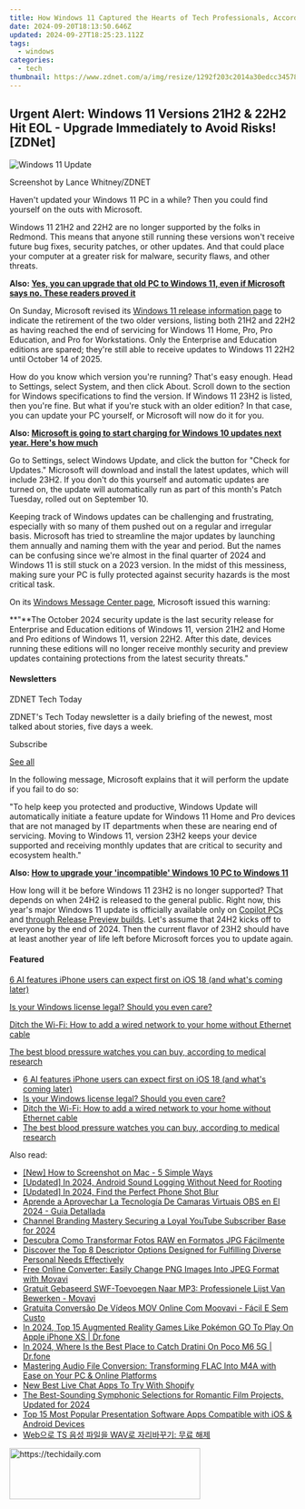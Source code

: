 ```yaml
---
title: How Windows 11 Captured the Hearts of Tech Professionals, According to a New Microsoft-ZDNet Report
date: 2024-09-20T18:13:50.646Z
updated: 2024-09-27T18:25:23.112Z
tags:
  - windows
categories:
  - tech
thumbnail: https://www.zdnet.com/a/img/resize/1292f203c2014a30edcc34578a4340962c9e2ebd/2022/03/29/f2bb6521-1fdb-4b76-88e8-d0add5cf26c0/screen-shot-2022-03-29-at-4-09-02-pm.png?width=278&height=156&fit=crop&format=pjpg&auto=webp
---
```


## Urgent Alert: Windows 11 Versions 21H2 & 22H2 Hit EOL - Upgrade Immediately to Avoid Risks![ZDNet]

![Windows 11 Update](https://www.zdnet.com/a/img/resize/a3d7f6204a4a80c657ff5a478fcd7dde3d2564e1/2024/09/11/b679a3e9-5816-4292-8618-8cad24cce468/figure-top-update-your-windows-11-pc-to-version-23h2-or-else.jpg?auto=webp&width=1280)

Screenshot by Lance Whitney/ZDNET

Haven't updated your Windows 11 PC in a while? Then you could find yourself on the outs with Microsoft. 

Windows 11 21H2 and 22H2 are no longer supported by the folks in Redmond. This means that anyone still running these versions won't receive future bug fixes, security patches, or other updates. And that could place your computer at a greater risk for malware, security flaws, and other threats.

**Also: [Yes, you can upgrade that old PC to Windows 11, even if Microsoft says no. These readers proved it](https://www.zdnet.com/article/yes-you-can-upgrade-that-old-pc-to-windows-11-even-if-microsoft-says-no-these-readers-proved-it/)**

On Sunday, Microsoft revised its [Windows 11 release information page](https://learn.microsoft.com/en-us/windows/release-health/windows11-release-information) to indicate the retirement of the two older versions, listing both 21H2 and 22H2 as having reached the end of servicing for Windows 11 Home, Pro, Pro Education, and Pro for Workstations. Only the Enterprise and Education editions are spared; they're still able to receive updates to Windows 11 22H2 until October 14 of 2025.

How do you know which version you're running? That's easy enough. Head to Settings, select System, and then click About. Scroll down to the section for Windows specifications to find the version. If Windows 11 23H2 is listed, then you're fine. But what if you're stuck with an older edition? In that case, you can update your PC yourself, or Microsoft will now do it for you.

**Also: [Microsoft is going to start charging for Windows 10 updates next year. Here's how much](https://www.zdnet.com/article/microsoft-is-going-to-start-charging-for-windows-10-updates-next-year-heres-how-much/)**

Go to Settings, select Windows Update, and click the button for "Check for Updates." Microsoft will download and install the latest updates, which will include 23H2\. If you don't do this yourself and automatic updates are turned on, the update will automatically run as part of this month's Patch Tuesday, rolled out on September 10.

Keeping track of Windows updates can be challenging and frustrating, especially with so many of them pushed out on a regular and irregular basis. Microsoft has tried to streamline the major updates by launching them annually and naming them with the year and period. But the names can be confusing since we're almost in the final quarter of 2024 and Windows 11 is still stuck on a 2023 version. In the midst of this messiness, making sure your PC is fully protected against security hazards is the most critical task.

On its [Windows Message Center page](https://learn.microsoft.com/en-us/windows/release-health/windows-message-center), Microsoft issued this warning:

**"**The October 2024 security update is the last security release for Enterprise and Education editions of Windows 11, version 21H2 and Home and Pro editions of Windows 11, version 22H2\. After this date, devices running these editions will no longer receive monthly security and preview updates containing protections from the latest security threats."

#### Newsletters

ZDNET Tech Today

ZDNET's Tech Today newsletter is a daily briefing of the newest, most talked about stories, five days a week.

 Subscribe

[See all](https://www.zdnet.com/newsletters/)

In the following message, Microsoft explains that it will perform the update if you fail to do so:

"To help keep you protected and productive, Windows Update will automatically initiate a feature update for Windows 11 Home and Pro devices that are not managed by IT departments when these are nearing end of servicing. Moving to Windows 11, version 23H2 keeps your device supported and receiving monthly updates that are critical to security and ecosystem health."

**Also: [How to upgrade your 'incompatible' Windows 10 PC to Windows 11](https://www.zdnet.com/article/how-to-upgrade-your-incompatible-windows-10-pc-to-windows-11/)**

How long will it be before Windows 11 23H2 is no longer supported? That depends on when 24H2 is released to the general public. Right now, this year's major Windows 11 update is officially available only on [Copilot PCs](https://support.microsoft.com/en-us/topic/kb5043950-windows-11-version-24h2-support-2fd719b6-8c26-469f-99fe-832eb1b702d7) and [through Release Preview builds](https://blogs.windows.com/windows-insider/2024/05/22/releasing-windows-11-version-24h2-to-the-release-preview-channel/). Let's assume that 24H2 kicks off to everyone by the end of 2024\. Then the current flavor of 23H2 should have at least another year of life left before Microsoft forces you to update again.

#### Featured

[6 AI features iPhone users can expect first on iOS 18 (and what's coming later)](https://www.zdnet.com/article/6-ai-features-iphone-users-can-expect-first-on-ios-18-and-whats-coming-later/ "6 AI features iPhone users can expect first on iOS 18 (and what's coming later)")

[Is your Windows license legal? Should you even care?](https://www.zdnet.com/article/is-your-windows-license-legal-should-you-even-care/ "Is your Windows license legal? Should you even care?")

[Ditch the Wi-Fi: How to add a wired network to your home without Ethernet cable](https://www.zdnet.com/article/ditch-the-wi-fi-how-to-add-a-wired-network-to-your-home-without-ethernet-cable/ "Ditch the Wi-Fi: How to add a wired network to your home without Ethernet cable")

[The best blood pressure watches you can buy, according to medical research](https://www.zdnet.com/article/best-blood-pressure-watch/ "The best blood pressure watches you can buy, according to medical research")

* [6 AI features iPhone users can expect first on iOS 18 (and what's coming later)](https://www.zdnet.com/article/6-ai-features-iphone-users-can-expect-first-on-ios-18-and-whats-coming-later/ "6 AI features iPhone users can expect first on iOS 18 (and what's coming later)")
* [Is your Windows license legal? Should you even care?](https://www.zdnet.com/article/is-your-windows-license-legal-should-you-even-care/ "Is your Windows license legal? Should you even care?")
* [Ditch the Wi-Fi: How to add a wired network to your home without Ethernet cable](https://www.zdnet.com/article/ditch-the-wi-fi-how-to-add-a-wired-network-to-your-home-without-ethernet-cable/ "Ditch the Wi-Fi: How to add a wired network to your home without Ethernet cable")
* [The best blood pressure watches you can buy, according to medical research](https://www.zdnet.com/article/best-blood-pressure-watch/ "The best blood pressure watches you can buy, according to medical research")

<ins class="adsbygoogle"
     style="display:block"
     data-ad-format="autorelaxed"
     data-ad-client="ca-pub-7571918770474297"
     data-ad-slot="1223367746"></ins>

<ins class="adsbygoogle"
     style="display:block"
     data-ad-client="ca-pub-7571918770474297"
     data-ad-slot="8358498916"
     data-ad-format="auto"
     data-full-width-responsive="true"></ins>

<span class="atpl-alsoreadstyle">Also read:</span>
<div><ul>
<li><a href="https://digital-screen-recording.techidaily.com/new-how-to-screenshot-on-mac-5-simple-ways/"><u>[New] How to Screenshot on Mac - 5 Simple Ways</u></a></li>
<li><a href="https://screen-recording.techidaily.com/updated-in-2024-android-sound-logging-without-need-for-rooting/"><u>[Updated] In 2024, Android Sound Logging Without Need for Rooting</u></a></li>
<li><a href="https://article-tips.techidaily.com/updated-in-2024-find-the-perfect-phone-shot-blur/"><u>[Updated] In 2024, Find the Perfect Phone Shot Blur</u></a></li>
<li><a href="https://win-tips.techidaily.com/aprende-a-aprovechar-la-tecnologia-de-camaras-virtuais-obs-en-el-2024-guia-detallada/"><u>Aprende a Aprovechar La Tecnología De Camaras Virtuais OBS en El 2024 - Guia Detallada</u></a></li>
<li><a href="https://youtube-sure.techidaily.com/el-branding-mastery-securing-a-loyal-youtube-subscriber-base-for-2024/"><u>Channel Branding Mastery Securing a Loyal YouTube Subscriber Base for 2024</u></a></li>
<li><a href="https://win-tips.techidaily.com/descubra-como-transformar-fotos-raw-en-formatos-jpg-facilmente/"><u>Descubra Como Transformar Fotos RAW en Formatos JPG Fácilmente</u></a></li>
<li><a href="https://win-tips.techidaily.com/discover-the-top-8-descriptor-options-designed-for-fulfilling-diverse-personal-needs-effectively/"><u>Discover the Top 8 Descriptor Options Designed for Fulfilling Diverse Personal Needs Effectively</u></a></li>
<li><a href="https://win-tips.techidaily.com/free-online-converter-easily-change-png-images-into-jpeg-format-with-movavi/"><u>Free Online Converter: Easily Change PNG Images Into JPEG Format with Movavi</u></a></li>
<li><a href="https://win-tips.techidaily.com/gratuit-gebaseerd-swf-toevoegen-naar-mp3-professionele-lijst-van-bewerken-movavi/"><u>Gratuit Gebaseerd SWF-Toevoegen Naar MP3: Professionele Lijst Van Bewerken - Movavi</u></a></li>
<li><a href="https://win-tips.techidaily.com/gratuita-conversao-de-videos-mov-online-com-moovavi-facil-e-sem-custo/"><u>Gratuita Conversão De Vídeos MOV Online Com Moovavi - Fácil E Sem Custo</u></a></li>
<li><a href="https://ios-pokemon-go.techidaily.com/in-2024-top-15-augmented-reality-games-like-pokemon-go-to-play-on-apple-iphone-xs-drfone-by-drfone-virtual-ios/"><u>In 2024, Top 15 Augmented Reality Games Like Pokémon GO To Play On Apple iPhone XS | Dr.fone</u></a></li>
<li><a href="https://pokemon-go-android.techidaily.com/in-2024-where-is-the-best-place-to-catch-dratini-on-poco-m6-5g-drfone-by-drfone-virtual-android/"><u>In 2024, Where Is the Best Place to Catch Dratini On Poco M6 5G | Dr.fone</u></a></li>
<li><a href="https://tech-haven.techidaily.com/mastering-audio-file-conversion-transforming-flac-into-m4a-with-ease-on-your-pc-and-online-platforms/"><u>Mastering Audio File Conversion: Transforming FLAC Into M4A with Ease on Your PC & Online Platforms</u></a></li>
<li><a href="https://ai-live-streaming.techidaily.com/new-best-live-chat-apps-to-try-with-shopify/"><u>New Best Live Chat Apps To Try With Shopify</u></a></li>
<li><a href="https://audio-editing.techidaily.com/the-best-sounding-symphonic-selections-for-romantic-film-projects-updated-for-2024/"><u>The Best-Sounding Symphonic Selections for Romantic Film Projects, Updated for 2024</u></a></li>
<li><a href="https://win-tips.techidaily.com/top-15-most-popular-presentation-software-apps-compatible-with-ios-and-android-devices/"><u>Top 15 Most Popular Presentation Software Apps Compatible with iOS & Android Devices</u></a></li>
<li><a href="https://win-tips.techidaily.com/web-ts-wav/"><u>Web으로 TS 음성 파일을 WAV로 자리바꾸기: 무료 해제</u></a></li>
</ul></div>

<!-- affiliate ads begin -->
<a href="https://aligracehair.sjv.io/c/5597632/2135402/19272" target="_top" id="2135402">
  <img src="//a.impactradius-go.com/display-ad/19272-2135402" border="0" alt="https://techidaily.com" width="336" height="90"/>
</a>
<img height="0" width="0" src="https://aligracehair.sjv.io/i/5597632/2135402/19272" style="position:absolute;visibility:hidden;" border="0" />
<!-- affiliate ads end -->

